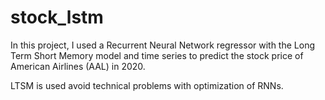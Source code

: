 # stock_lstm

In this project, I used a Recurrent Neural Network regressor with the Long Term Short Memory model and time series to predict the stock price of American Airlines (AAL) in 2020.

LTSM is used avoid technical problems with optimization of RNNs.
